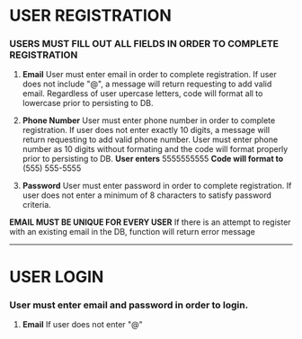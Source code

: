 # USER REGISTRATION
### USERS MUST FILL OUT ALL FIELDS IN ORDER TO COMPLETE REGISTRATION

1. **Email**
User must enter email in order to complete registration.
If user does not include "@", a message will return requesting to add valid email.
Regardless of user upercase letters, code will format all to lowercase prior to persisting to DB.

2. **Phone Number**
User must enter phone number in order to complete registration.
If user does not enter exactly 10 digits, a message will return requesting to add valid phone number.
User must enter phone number as 10 digits without formating and the code will format properly prior to persisting to DB.
**User enters** 5555555555
**Code will format to** (555) 555-5555


3. **Password**
User must enter password in order to complete registration.
If user does not enter a minimum of 8 characters to satisfy password criteria.

**EMAIL MUST BE UNIQUE FOR EVERY USER**
If there is an attempt to register with an existing email in the DB, function will return error message

---

# USER LOGIN

### User must enter email and password in order to login.

1. **Email**
If user does not enter "@"

